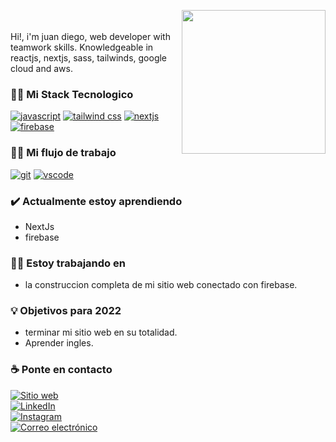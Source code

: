 <img align='right' src= "https://media.giphy.com/media/M9gbBd9nbDrOTu1Mqx/giphy.gif" width="230" ></img>
<br>
<br>
Hi!, i'm juan diego,
web developer with teamwork skills. Knowledgeable in reactjs, nextjs, sass, tailwinds, google cloud and aws.

###  👩‍💻 Mi Stack Tecnologico
<p align="centro">
  <a href="https://www.javascript.com/"><img src="https://img.shields.io/badge/JS-f5f542.svg?style=for-the-badge&logo=javascript&logoColor=000&labelColor =ffffff" alt="javascript"></a>
    <a href="https://tailwindcss.com/"><img src="https://img.shields.io/badge/tailwind-61DAFB.svg?style=for-the-badge&logo=tailwind&logoColor=000&labelColor =https://img.shields.io" alt="tailwind css"></a>
  <a href="https://nextjs.org/"><img src="https://img.shields.io/badge/nextjs-47474f.svg?style=for-the-badge&logo=nextjs&logoColor=black&labelColor =ffffff" alt="nextjs"></a>
    <a href="https://firebase.google.com/"><img src="https://img.shields.io/badge/firebase-47474f.svg?style=for-the-badge&logo=nextjs&logoColor=black&labelColor =ffffff" alt="firebase"></a>
</p>

###  👩‍💻 Mi flujo de trabajo
<p>
    <a href="https://git-scm.com/"><img src="https://img.shields.io/badge/git-F05032.svg?style=for-the-badge&logo=git&logoColor=fff&labelColor =ffffff"   alt="git"></a>
  <a href="https://code.visualstudio.com/">
    <img src="https://img.shields.io/badge/vscode-blue.svg?style=for-the-badge&logo=visual-studio-code&labelColor=ffffff&logoColor=blue" alt="vscode">
  </a>
</p>

###  ✔️ Actualmente estoy aprendiendo
- NextJs
- firebase

###  👩‍💻 Estoy trabajando en
- la construccion completa de mi sitio web conectado con firebase.

###  💡 Objetivos para 2022
- terminar mi sitio web en su totalidad.
- Aprender ingles.

###  ☕ Ponte en contacto

<p align="centro">
  <a href="https://jsalamanc.com/"><img alt="Sitio web" src="https://img.shields.io/badge/jsalamanc.com-black?style=flat -     square&logo=google-chrome"></a>
  <br>
  <a href="https://www.linkedin.com/in/juan-diego-salamanca-255084197/"><img alt="LinkedIn" src="https://img.shields.io/badge/LinkedIn-juan %20diego-blue?style=flat-square&logo=linkedin"></a>
    <br>
  <a href="https://www.instagram.com/jsalamanc/"><img alt="Instagram" src="https://img.shields.io/badge/Instagram-jsalamanc-black?style=flat -square&logo=instagram"></a>
    <br>
  <a href="mailto:salamancadiegojuan@gmail.com"><img alt="Correo electrónico" src="https://img.shields.io/badge/Email-Contact-blue?style=flat- cuadrado&logo=gmail"></a>
    <br>
</p>
